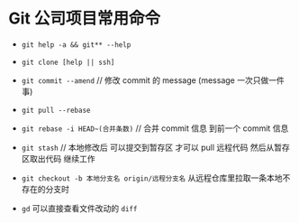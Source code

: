 # Git 公司项目常用命令

- `git help -a && git** --help`

- `git clone [help || ssh]`

- `git commit --amend`  // 修改 commit 的 message (message 一次只做一件事)

- `git pull --rebase`

- `git rebase -i HEAD~(合并条数)` // 合并 commit 信息 到前一个 commit 信息

- `git stash` // 本地修改后 可以提交到暂存区 才可以 pull 远程代码 然后从暂存区取出代码 继续工作

- `git checkout -b 本地分支名 origin/远程分支名` 从远程仓库里拉取一条本地不存在的分支时

- `gd` 可以直接查看文件改动的 `diff`
